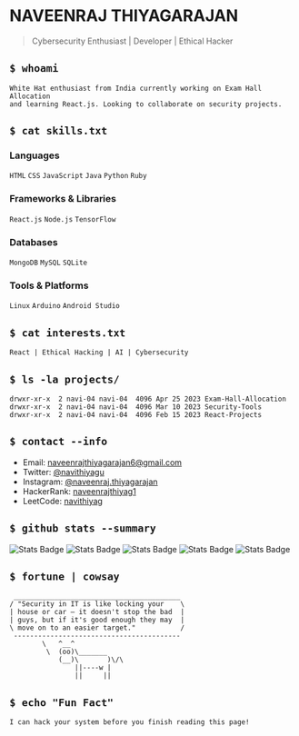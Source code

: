 # NAVEENRAJ THIYAGARAJAN

> Cybersecurity Enthusiast | Developer | Ethical Hacker

## `$ whoami`

```
White Hat enthusiast from India currently working on Exam Hall Allocation
and learning React.js. Looking to collaborate on security projects.
```

## `$ cat skills.txt`

### Languages
`HTML` `CSS` `JavaScript` `Java` `Python` `Ruby`

### Frameworks & Libraries
`React.js` `Node.js` `TensorFlow`

### Databases
`MongoDB` `MySQL` `SQLite`

### Tools & Platforms
`Linux` `Arduino` `Android Studio`

## `$ cat interests.txt`
```
React | Ethical Hacking | AI | Cybersecurity
```

## `$ ls -la projects/`

```
drwxr-xr-x  2 navi-04 navi-04  4096 Apr 25 2023 Exam-Hall-Allocation
drwxr-xr-x  2 navi-04 navi-04  4096 Mar 10 2023 Security-Tools
drwxr-xr-x  2 navi-04 navi-04  4096 Feb 15 2023 React-Projects
```

## `$ contact --info`

- Email: naveenrajthiyagarajan6@gmail.com
- Twitter: [@navithiyagu](https://twitter.com/navithiyagu)
- Instagram: [@naveenraj.thiyagarajan](https://instagram.com/naveenraj.thiyagarajan)
- HackerRank: [naveenrajthiyag1](https://www.hackerrank.com/naveenrajthiyag1)
- LeetCode: [navithiyag](https://www.leetcode.com/navithiyag)

## `$ github stats --summary`

![Stats Badge](https://img.shields.io/badge/Profile%20Views-0-brightgreen) ![Stats Badge](https://img.shields.io/badge/Total%20Stars-0-yellow) ![Stats Badge](https://img.shields.io/badge/Total%20Commits-0-blue) ![Stats Badge](https://img.shields.io/badge/Total%20PRs-0-blueviolet) ![Stats Badge](https://img.shields.io/badge/Total%20Issues-0-red)

## `$ fortune | cowsay`

```
 _________________________________________
/ "Security in IT is like locking your    \
| house or car – it doesn't stop the bad  |
| guys, but if it's good enough they may  |
\ move on to an easier target."           /
 -----------------------------------------
        \   ^__^
         \  (oo)\_______
            (__)\       )\/\
                ||----w |
                ||     ||
```

## `$ echo "Fun Fact"`

```
I can hack your system before you finish reading this page!
```



